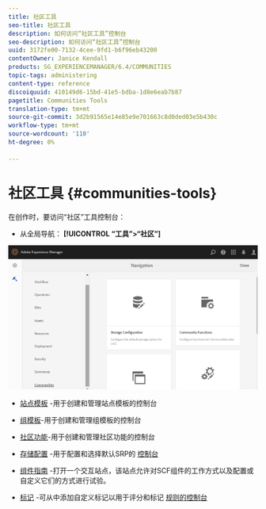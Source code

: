 ```yaml
---
title: 社区工具
seo-title: 社区工具
description: 如何访问“社区工具”控制台
seo-description: 如何访问“社区工具”控制台
uuid: 3172fe00-7132-4cee-9fd1-b6f96eb43200
contentOwner: Janice Kendall
products: SG_EXPERIENCEMANAGER/6.4/COMMUNITIES
topic-tags: administering
content-type: reference
discoiquuid: 410149d6-15bd-41e5-bdba-1d8e6eab7b87
pagetitle: Communities Tools
translation-type: tm+mt
source-git-commit: 3d2b91565e14e85e9e701663c8d0ded03e5b430c
workflow-type: tm+mt
source-wordcount: '110'
ht-degree: 0%

---
```



# 社区工具 {#communities-tools}

在创作时，要访问“社区”工具控制台：

* 从全局导航： **[!UICONTROL “工具”>“社区”]**

![chlimage_1-127](assets/chlimage_1-129.png)

* [站点模板](sites.md) -用于创建和管理站点模板的控制台
* [组模板](tools-groups.md)-用于创建和管理组模板的控制台
* [社区功能](functions.md)-用于创建和管理社区功能的控制台
* [存储配置](srp-config.md) -用于配置和选择默认SRP的 [控制台](working-with-srp.md)

* [组件指南](components-guide.md) -打开一个交互站点，该站点允许对SCF组件的工作方式以及配置或自定义它们的方式进行试验。
* [标记](badges.md) -可从中添加自定义标记以用于评分和标记 [规则的控制台](implementing-scoring.md)

